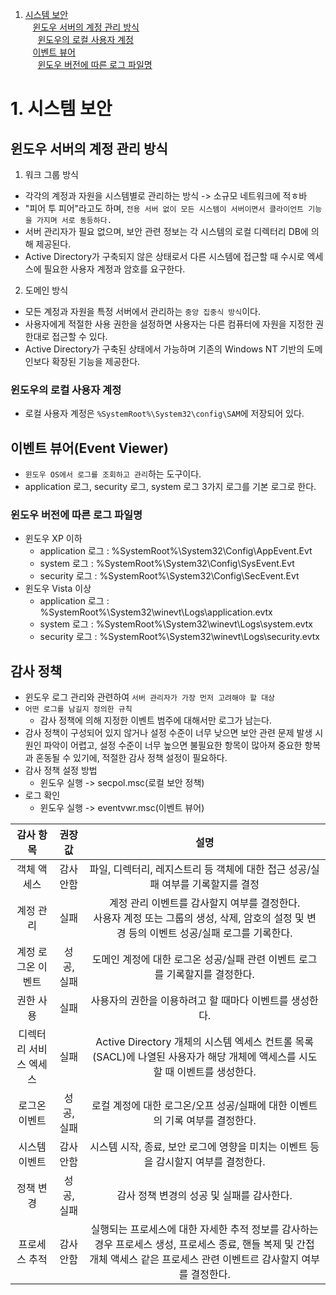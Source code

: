 1. [시스템 보안](#1-시스템-보안)<br>
   &nbsp;&nbsp; [윈도우 서버의 계정 관리 방식](#윈도우-서버의-계정-관리-방식)<br>
   &nbsp;&nbsp;&nbsp;&nbsp; [윈도우의 로컬 사용자 계정](#윈도우의-로컬-사용자-계정)<br>
   &nbsp;&nbsp; [이벤트 뷰어](#이벤트-뷰어event-viewer)<br>
   &nbsp;&nbsp;&nbsp;&nbsp; [윈도우 버전에 따른 로그 파일명](#윈도우-버전에-따른-로그-파일명)<br>

# 1. 시스템 보안

## 윈도우 서버의 계정 관리 방식

1. 워크 그룹 방식

- 각각의 계정과 자원을 시스템별로 관리하는 방식 -> 소규모 네트워크에 적ㅎ바
- "피어 투 피어"라고도 하며, `전용 서버 없이 모든 시스템이 서버이면서 클라이언트 기능을 가지며 서로 동등하다.`
- 서버 관리자가 필요 없으며, 보안 관련 정보는 각 시스템의 로컬 디렉터리 DB에 의해 제공된다.
- Active Directory가 구축되지 않은 상태로서 다른 시스템에 접근할 때 수시로 엑세스에 필요한 사용자 계정과 암호를 요구한다.

2. 도메인 방식

- 모든 계정과 자원을 특정 서버에서 관리하는 `중앙 집중식 방식`이다.
- 사용자에게 적절한 사용 권한을 설정하면 사용자는 다른 컴퓨터에 자원을 지정한 권한대로 접근할 수 있다.
- Active Directory가 구축된 상태에서 가능하며 기존의 Windows NT 기반의 도메인보다 확장된 기능을 제공한다.

### 윈도우의 로컬 사용자 계정

- 로컬 사용자 계정은 `%SystemRoot%\System32\config\SAM`에 저장되어 있다.

## 이벤트 뷰어(Event Viewer)

- `윈도우 OS에서 로그를 조회하고 관리`하는 도구이다.
- application 로그, security 로그, system 로그 3가지 로그를 기본 로그로 한다.

### 윈도우 버전에 따른 로그 파일명

- 윈도우 XP 이하
  - application 로그 : %SystemRoot%\System32\Config\AppEvent.Evt
  - system 로그 : %SystemRoot%\System32\Config\SysEvent.Evt
  - security 로그 : %SystemRoot%\System32\Config\SecEvent.Evt
- 윈도우 Vista 이상
  - application 로그 : %SystemRoot%\System32\winevt\Logs\application.evtx
  - system 로그 : %SystemRoot%\System32\winevt\Logs\system.evtx
  - security 로그 : %SystemRoot%\System32\winevt\Logs\security.evtx

## 감사 정책

- 윈도우 로그 관리와 관련하여 `서버 관리자가 가장 먼저 고려해야 할 대상`
- `어떤 로그를 남길지 정의한 규칙`
  - 감사 정책에 의해 지정한 이벤트 범주에 대해서만 로그가 남는다.
- 감사 정책이 구성되어 있지 않거나 설정 수준이 너무 낮으면 보안 관련 문제 발생 시 원인 파악이 어렵고, 설정 수준이 너무 높으면 불필요한 항목이 많아져 중요한 항복과 혼동될 수 있기에, 적절한 감사 정책 설정이 필요하다.
- 감사 정책 설정 방법
  - 윈도우 실행 -> secpol.msc(로컬 보안 정책)
- 로그 확인
  - 윈도우 실행 -> eventvwr.msc(이벤트 뷰어)

|       감사 항목        |   권장값   |                                                                                    설명                                                                                     |
| :--------------------: | :--------: | :-------------------------------------------------------------------------------------------------------------------------------------------------------------------------: |
|      객체 액세스       | 감사 안함  |                                               파일, 디렉터리, 레지스트리 등 객체에 대한 접근 성공/실패 여부를 기록할지를 결정                                               |
|       계정 관리        |    실패    |               계정 관리 이벤트를 감사할지 여부를 결정한다.<br>사용자 계정 또는 그룹의 생성, 삭제, 암호의 설정 및 변경 등의 이벤트 성공/실패 로그를 기록한다.                |
|   계정 로그온 이벤트   | 성공, 실패 |                                                 도메인 계정에 대한 로그온 성공/실패 관련 이벤트 로그를 기록할지를 결정한다.                                                 |
|       권한 사용        |    실패    |                                                           사용자의 권한을 이용하려고 할 때마다 이벤트를 생성한다.                                                           |
| 디렉터리 서비스 엑세스 |    실패    |                         Active Directory 개체의 시스템 엑세스 컨트롤 목록(SACL)에 나열된 사용자가 해당 개체에 액세스를 시도할 때 이벤트를 생성한다.                         |
|     로그온 이벤트      | 성공, 실패 |                                                로컬 계정에 대한 로그온/오프 성공/실패에 대한 이벤트의 기록 여부를 결정한다.                                                 |
|     시스템 이벤트      | 감사 안함  |                                             시스템 시작, 종료, 보안 로그에 영향을 미치는 이벤트 등을 감시할지 여부를 결정한다.                                              |
|       정책 변경        | 성공, 실패 |                                                                  감사 정책 변경의 성공 및 실패를 감사한다.                                                                  |
|     프로세스 추적      | 감사 안함  | 실행되는 프로세스에 대한 자세한 추적 정보를 감사하는 경우 프로세스 생성, 프로세스 종료, 핸들 복제 및 간접 개체 액세스 같은 프로세스 관련 이벤트르 감사할지 여부를 결정한다. |
